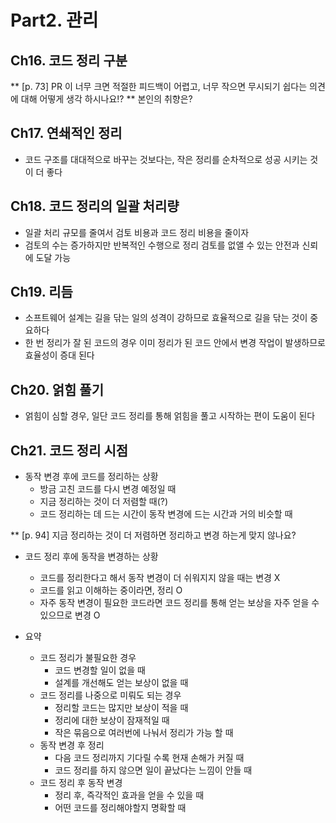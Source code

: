 # Part2. 관리

## Ch16. 코드 정리 구분

** [p. 73] PR 이 너무 크면 적절한 피드백이 어렵고, 너무 작으면 무시되기 쉽다는 의견에 대해 어떻게 생각 하시나요!?
** 본인의 취향은?

## Ch17. 연쇄적인 정리

- 코드 구조를 대대적으로 바꾸는 것보다는, 작은 정리를 순차적으로 성공 시키는 것이 더 좋다

## Ch18. 코드 정리의 일괄 처리량

- 일괄 처리 규모를 줄여서 검토 비용과 코드 정리 비용을 줄이자
- 검토의 수는 증가하지만 반복적인 수행으로 정리 검토를 없앨 수 있는 안전과 신뢰에 도달 가능

## Ch19. 리듬

- 소프트웨어 설계는 길을 닦는 일의 성격이 강하므로 효율적으로 길을 닦는 것이 중요하다
- 한 번 정리가 잘 된 코드의 경우 이미 정리가 된 코드 안에서 변경 작업이 발생하므로 효율성이 증대 된다

## Ch20. 얽힘 풀기

- 얽힘이 심할 경우, 일단 코드 정리를 통해 얽힘을 풀고 시작하는 편이 도움이 된다

## Ch21. 코드 정리 시점

- 동작 변경 후에 코드를 정리하는 상황
  - 방금 고친 코드를 다시 변경 예정일 때
  - 지금 정리하는 것이 더 저렴할 때(?)
  - 코드 정리하는 데 드는 시간이 동작 변경에 드는 시간과 거의 비슷할 때

** [p. 94] 지금 정리하는 것이 더 저렴하면 정리하고 변경 하는게 맞지 않나요?

- 코드 정리 후에 동작을 변경하는 상황
  - 코드를 정리한다고 해서 동작 변경이 더 쉬워지지 않을 때는 변경 X
  - 코드를 읽고 이해하는 중이라면, 정리 O
  - 자주 동작 변경이 필요한 코드라면 코드 정리를 통해 얻는 보상을 자주 얻을 수 있으므로 변경 O

- 요약
  - 코드 정리가 불필요한 경우
    - 코드 변경할 일이 없을 때
    - 설계를 개선해도 얻는 보상이 없을 때
  - 코드 정리를 나중으로 미뤄도 되는 경우
    - 정리할 코드는 많지만 보상이 적을 때
    - 정리에 대한 보상이 잠재적일 때
    - 작은 묶음으로 여러번에 나눠서 정리가 가능 할 때
  - 동작 변경 후 정리
    - 다음 코드 정리까지 기다릴 수록 현재 손해가 커질 때
    - 코드 정리를 하지 않으면 일이 끝났다는 느낌이 안들 때
  - 코드 정리 후 동작 변경
    - 정리 후, 즉각적인 효과을 얻을 수 있을 때
    - 어떤 코드를 정리해야할지 명확할 때



